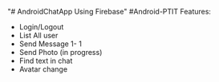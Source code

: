 "# AndroidChatApp Using Firebase"
#Android-PTIT
Features:
  - Login/Logout
  - List All user
  - Send Message 1- 1
  - Send Photo (in progress)
  - Find text in chat
  - Avatar change
